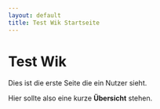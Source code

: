 ```yaml
---
layout: default
title: Test Wik Startseite
---
```


# Test Wik
Dies ist die erste Seite die ein Nutzer sieht. 

Hier sollte also eine kurze **Übersicht** stehen. 

